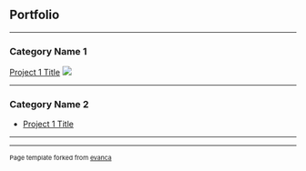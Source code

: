 ## Portfolio

---

### Category Name 1 

[Project 1 Title](/sample_page)
<img src="images/dummy_thumbnail.jpg?raw=true"/>



---

### Category Name 2

- [Project 1 Title](http://example.com/)


---




---
<p style="font-size:11px">Page template forked from <a href="https://github.com/evanca/quick-portfolio">evanca</a></p>
<!-- Remove above link if you don't want to attibute -->

